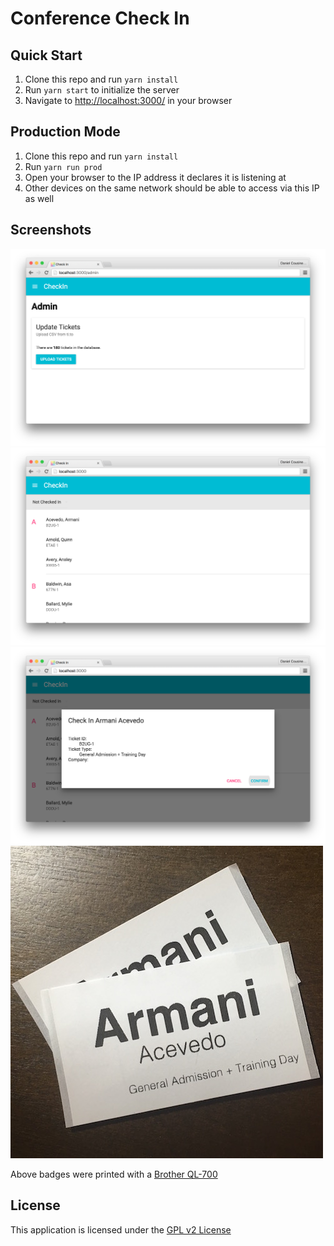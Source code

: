 # Conference Check In

## Quick Start

1. Clone this repo and run `yarn install`
3. Run `yarn start` to initialize the server
4. Navigate to [http://localhost:3000/](http://localhost:3000/) in your browser

## Production Mode

1. Clone this repo and run `yarn install`
2. Run `yarn run prod`
3. Open your browser to the IP address it declares it is listening at
4. Other devices on the same network should be able to access via this IP as well

## Screenshots

![Admin Panel](./docs/admin.png)
![Attendee List](./docs/list.png)
![Check-in Confirmation](./docs/check-in.png)
![Printed Out Badges](./docs/print.jpg)

Above badges were printed with a [Brother QL-700](http://www.brother-usa.com/LabelPrinter/ModelDetail/23/ql700/Overview)

## License

This application is licensed under the [GPL v2 License](http://www.gnu.org/licenses/old-licenses/gpl-2.0.en.html)
